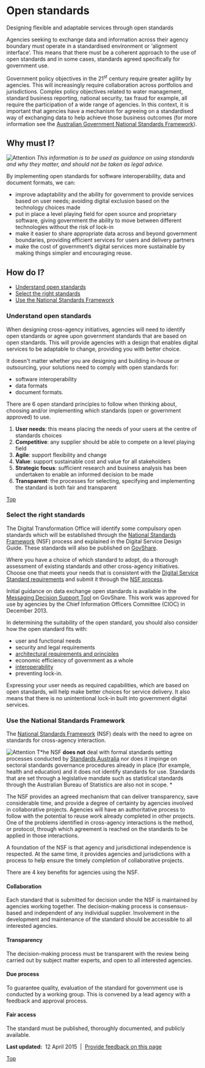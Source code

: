 Open standards
==============

Designing flexible and adaptable services through open standards

Agencies seeking to exchange data and information across their agency boundary must operate in a standardised environment or ‘alignment interface’. This means that there must be a coherent approach to the use of open standards and in some cases, standards agreed specifically for government use.

Government policy objectives in the 21<sup>st</sup> century require greater agility by agencies. This will increasingly require collaboration across portfolios and jurisdictions. Complex policy objectives related to water management, standard business reporting, national security, tax fraud for example, all require the participation of a wide range of agencies. In this context, it is important that agencies have a mechanism for agreeing on a standardised way of exchanging data to help achieve those business outcomes (for more information see the [Australian Government National Standards Framework](http://www.finance.gov.au/policy-guides-procurement/national-standards-framework/)).

Why must I?
-----------

![Attention](../../sites/g/files/net261/f/styles/large/public/attention32.png%3Fitok=wqHBFd4O "Attention") *This information is to be used as guidance on using standards and why they matter, and should not be taken as legal advice.*

By implementing open standards for software interoperability, data and document formats, we can:

-   improve adaptability and the ability for government to provide services based on user needs; avoiding digital exclusion based on the technology choices made
-   put in place a level playing field for open source and proprietary software, giving government the ability to move between different technologies without the risk of lock-in
-   make it easier to share appropriate data across and beyond government boundaries, providing efficient services for users and delivery partners
-   make the cost of government’s digital services more sustainable by making things simpler and encouraging reuse.

How do I?
---------

-   [Understand open standards](../../node/471.html#understand)
-   [Select the right standards](../../node/471.html#select)
-   [Use the National Standards Framework](../../node/471.html#use)

### Understand open standards

When designing cross-agency initiatives, agencies will need to identify open standards or agree upon government standards that are based on open standards. This will provide agencies with a design that enables digital services to be adaptable to change, providing you with better choice.

It doesn't matter whether you are designing and building in-house or outsourcing, your solutions need to comply with open standards for:

-   software interoperability
-   data formats
-   document formats.

There are 6 open standard principles to follow when thinking about, choosing and/or implementing which standards (open or government approved) to use.

1.  **User needs**: this means placing the needs of your users at the centre of standards choices
2.  **Competitive**: any supplier should be able to compete on a level playing field
3.  **Agile**: support flexibility and change
4.  **Value**: support sustainable cost and value for all stakeholders
5.  **Strategic focus**: sufficient research and business analysis has been undertaken to enable an informed decision to be made
6.  **Transparent**: the processes for selecting, specifying and implementing the standard is both fair and transparent

[Top](../../node/471.html#)

### Select the right standards

The Digital Transformation Office will identify some compulsory open standards which will be established through the [National Standards Framework](http://www.finance.gov.au/policy-guides-procurement/national-standards-framework/) (NSF) process and explained in the Digital Service Design Guide. These standards will also be published on [GovShare](http://www.govshare.gov.au/).

Where you have a choice of which standard to adopt, do a thorough assessment of existing standards and other cross-agency initiatives. Choose one that meets your needs that is consistent with the [Digital Service Standard requirements](../../standard/index.html) and submit it through the [NSF process](http://www.finance.gov.au/policy-guides-procurement/national-standards-framework/).

Initial guidance on data exchange open standards is available in the [Messaging Decision Support Tool](https://www.govshare.gov.au/item-details/?rid=53589) on GovShare. This work was approved for use by agencies by the Chief Information Officers Committee (CIOC) in December 2013.

In determining the suitability of the open standard, you should also consider how the open standard fits with:

-   user and functional needs
-   security and legal requirements
-   [architectural requirements and principles](http://www.finance.gov.au/policy-guides-procurement/australian-government-architecture-aga/cross-agency-services-architecture-principles/)
-   economic efficiency of government as a whole
-   [interoperability](http://www.finance.gov.au/policy-guides-procurement/interoperability-frameworks/)
-   preventing lock-in.

Expressing your user needs as required capabilities, which are based on open standards, will help make better choices for service delivery. It also means that there is no unintentional lock-in built into government digital services.

### Use the National Standards Framework

The [National Standards Framework](http://www.finance.gov.au/policy-guides-procurement/national-standards-framework/) (NSF) deals with the need to agree on standards for cross-agency interaction.

![Attention](../../sites/g/files/net261/f/styles/large/public/attention32.png%3Fitok=wqHBFd4O "Attention") T*he NSF **does not** deal with formal standards setting processes conducted by [Standards Australia](http://www.standards.org.au/) nor does it impinge on sectoral standards governance procedures already in place (for example, health and education) and it does not identify standards for use. Standards that are set through a legislative mandate such as statistical standards through the Australian Bureau of Statistics are also not in scope. *

The NSF provides an agreed mechanism that can deliver transparency, save considerable time, and provide a degree of certainty by agencies involved in collaborative projects. Agencies will have an authoritative process to follow with the potential to reuse work already completed in other projects. One of the problems identified in cross-agency interactions is the method, or protocol, through which agreement is reached on the standards to be applied in those interactions.

A foundation of the NSF is that agency and jurisdictional independence is respected. At the same time, it provides agencies and jurisdictions with a process to help ensure the timely completion of collaborative projects.

There are 4 key benefits for agencies using the NSF.

#### Collaboration

Each standard that is submitted for decision under the NSF is maintained by agencies working together. The decision-making process is consensus-based and independent of any individual supplier. Involvement in the development and maintenance of the standard should be accessible to all interested agencies.

#### Transparency

The decision-making process must be transparent with the review being carried out by subject matter experts, and open to all interested agencies.

#### Due process

To guarantee quality, evaluation of the standard for government use is conducted by a working group. This is convened by a lead agency with a feedback and approval process.

#### Fair access

The standard must be published, thoroughly documented, and publicly available.

**Last updated:**  12 April 2015  |  [Provide feedback on this page](../../feedback-design-guidance%3Furl_from=Using%2520Open%2520Standards.html)

[Top](../../node/471.html#)

